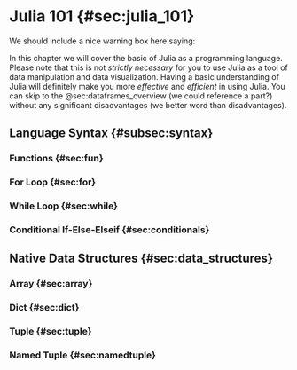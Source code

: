 # Julia 101 {#sec:julia_101}

We should include a nice warning box here saying:

In this chapter we will cover the basic of Julia as a programming language.
Please note that this is not *strictly necessary* for you to use Julia as a tool of data manipulation and data visualization.
Having a basic understanding of Julia will definitely make you more *effective* and *efficient* in using Julia.
You can skip to the @sec:dataframes_overview (we could reference a part?) without any significant disadvantages (we better word than disadvantages).

## Language Syntax {#subsec:syntax}
### Functions {#sec:fun}
### For Loop {#sec:for}
### While Loop {#sec:while}
### Conditional If-Else-Elseif {#sec:conditionals}
## Native Data Structures {#sec:data_structures}
### Array {#sec:array}
### Dict {#sec:dict}
### Tuple {#sec:tuple}
### Named Tuple {#sec:namedtuple}

